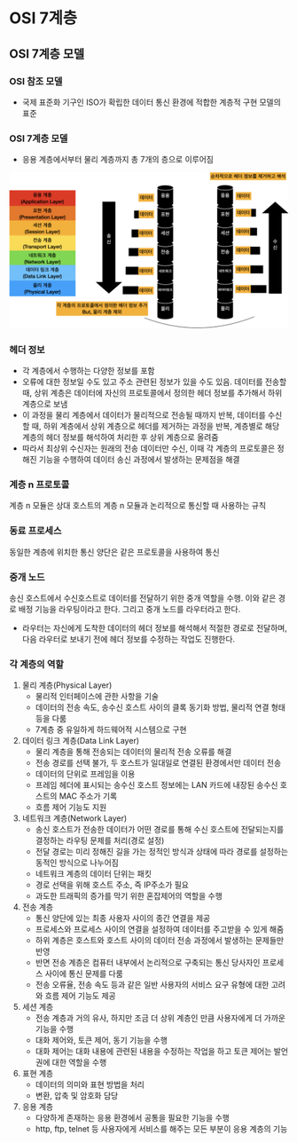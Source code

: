 # OSI 7계층

## OSI 7계층 모델

### OSI 참조 모델

- 국제 표준화 기구인 ISO가 확립한 데이터 통신 환경에 적합한 계층적 구현 모델의 표준

### OSI 7계층 모델

- 응용 계층에서부터 물리 계층까지 총 7개의 층으로 이루어짐

![](./images/OSI7Layer.png)

### 헤더 정보

- 각 계층에서 수행하는 다양한 정보를 포함
- 오류에 대한 정보일 수도 있고 주소 관련된 정보가 있을 수도 있음. 데이터를 전송할 때, 상위 계층은 데이터에 자신의 프로토콜에서 정의한 헤더 정보를 추가해서 하위 계층으로 보냄
- 이 과정을 물리 계층에서 데이터가 물리적으로 전송될 때까지 반복, 데이터를 수신할 때, 하위 계층에서 상위 계층으로 헤더를 제거하는 과정을 반복, 계층별로 해당 계층의 헤더 정보를 해석하여 처리한 후 상위 계층으로 올려줌
- 따라서 최상위 수신자는 원래의 전송 데이터만 수신, 이때 각 계층의 프로토콜은 정해진 기능을 수행하여 데이터 송신 과정에서 발생하는 문제점을 해결

### 계층 n 프로토콜

계층 n 모듈은 상대 호스트의 계층 n 모듈과 논리적으로 통신할 때 사용하는 규칙

### 동료 프로세스

동일한 계층에 위치한 통신 양단은 같은 프로토콜을 사용하여 통신

### 중개 노드

송신 호스트에서 수신호스트로 데이터를 전달하기 위한 중개 역할을 수행. 이와 같은 경로 배정 기능을 라우팅이라고 한다. 그리고 중개 노드를 라우터라고 한다.

- 라우터는 자신에게 도착한 데이터의 헤더 정보를 해석해서 적절한 경로로 전달하며, 다음 라우터로 보내기 전에 헤더 정보를 수정하는 작업도 진행한다.

### 각 계층의 역할

1. 물리 계층(Physical Layer)
   - 물리적 인터페이스에 관한 사항을 기술
   - 데이터의 전송 속도, 송수신 호스트 사이의 클록 동기화 방법, 물리적 연결 형태 등을 다룸
   - 7계층 중 유일하게 하드웨어적 시스템으로 구현
2. 데이터 링크 계층(Data Link Layer)
   - 물리 계층을 통해 전송되는 데이터의 물리적 전송 오류를 해결
   - 전송 경로를 선택 불가, 두 호스트가 일대일로 연결된 환경에서만 데이터 전송
   - 데이터의 단위로 프레임을 이용
   - 프레임 헤더에 표시되는 송수신 호스트 정보에는 LAN 카드에 내장된 송수신 호스트의 MAC 주소가 기록
   - 흐름 제어 기능도 지원
3. 네트워크 계층(Network Layer)
   - 송신 호스트가 전송한 데이터가 어떤 경로를 통해 수신 호스트에 전달되는지를 결정하는 라우팅 문제를 처리(경로 설정)
   - 전달 경로는 미리 정해진 길을 가는 정적인 방식과 상태에 따라 경로를 설정하는 동적인 방식으로 나누어짐
   - 네트워크 계층의 데이터 단위는 패킷
   - 경로 선택을 위해 호스트 주소, 즉 IP주소가 필요
   - 과도한 트래픽의 증가를 막기 위한 혼잡제어의 역할을 수행
4. 전송 계층
   - 통신 양단에 있는 최종 사용자 사이의 종간 연결을 제공
   - 프로세스와 프로세스 사이의 연결을 설정하여 데이터를 주고받을 수 있게 해줌
   - 하위 계층은 호스트와 호스트 사이의 데이터 전송 과정에서 발생하는 문제들만 반영
   - 반면 전송 계층은 컴퓨터 내부에서 논리적으로 구축되는 통신 당사자인 프로세스 사이에 통신 문제를 다룸
   - 전송 오류율, 전송 속도 등과 같은 일반 사용자의 서비스 요구 유형에 대한 고려와 흐름 제어 기능도 제공
5. 세션 계층
   - 전송 계층과 거의 유사, 하지만 조금 더 상위 계층인 만큼 사용자에게 더 가까운 기능을 수행
   - 대화 제어와, 토큰 제어, 동기 기능을 수행
   - 대화 제어는 대화 내용에 관련된 내용을 수정하는 작업을 하고 토큰 제어는 발언권에 대한 역할을 수행
6. 표현 계층
   - 데이터의 의미와 표현 방법을 처리
   - 변환, 압축 및 암호화 담당
7. 응용 계층
   - 다양하게 존재하는 응용 환경에서 공통을 필요한 기능을 수행
   - http, ftp, telnet 등 사용자에게 서비스를 해주는 모든 부분이 응용 계층의 기능

